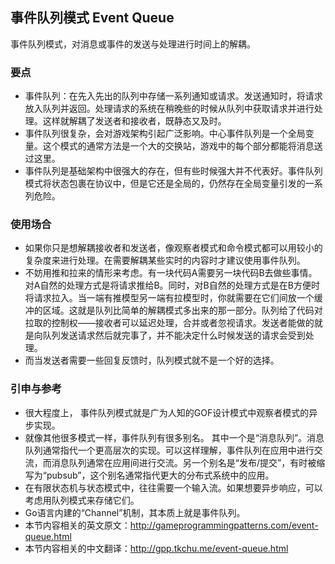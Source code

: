 ﻿## 事件队列模式 Event Queue

事件队列模式，对消息或事件的发送与处理进行时间上的解耦。

### 

### 要点

- 事件队列：在先入先出的队列中存储一系列通知或请求。发送通知时，将请求放入队列并返回。处理请求的系统在稍晚些的时候从队列中获取请求并进行处理。这样就解耦了发送者和接收者，既静态又及时。
- 事件队列很复杂，会对游戏架构引起广泛影响。中心事件队列是一个全局变量。这个模式的通常方法是一个大的交换站，游戏中的每个部分都能将消息送过这里。
- 事件队列是基础架构中很强大的存在，但有些时候强大并不代表好。事件队列模式将状态包裹在协议中，但是它还是全局的，仍然存在全局变量引发的一系列危险。

### 

### 使用场合

- 如果你只是想解耦接收者和发送者，像观察者模式和命令模式都可以用较小的复杂度来进行处理。在需要解耦某些实时的内容时才建议使用事件队列。
- 不妨用推和拉来的情形来考虑。有一块代码A需要另一块代码B去做些事情。对A自然的处理方式是将请求推给B。同时，对B自然的处理方式是在B方便时将请求拉入。当一端有推模型另一端有拉模型时，你就需要在它们间放一个缓冲的区域。这就是队列比简单的解耦模式多出来的那一部分。队列给了代码对拉取的控制权——接收者可以延迟处理，合并或者忽视请求。发送者能做的就是向队列发送请求然后就完事了，并不能决定什么时候发送的请求会受到处理。
- 而当发送者需要一些回复反馈时，队列模式就不是一个好的选择。

### 

### 引申与参考

- 很大程度上， 事件队列模式就是广为人知的GOF设计模式中观察者模式的异步实现。
- 就像其他很多模式一样，事件队列有很多别名。  其中一个是“消息队列”。消息队列通常指代一个更高层次的实现。可以这样理解，事件队列在应用中进行交流，而消息队列通常在应用间进行交流。另一个别名是“发布/提交”，有时被缩写为“pubsub”，这个别名通常指代更大的分布式系统中的应用。
- 在有限状态机与状态模式中，往往需要一个输入流。如果想要异步响应，可以考虑用队列模式来存储它们。
- Go语言内建的“Channel”机制，其本质上就是事件队列。
- 本节内容相关的英文原文：<http://gameprogrammingpatterns.com/event-queue.html>
- 本节内容相关的中文翻译：<http://gpp.tkchu.me/event-queue.html>

